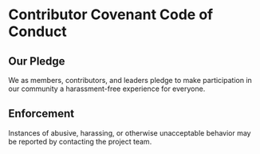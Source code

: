 # Contributor Covenant Code of Conduct

## Our Pledge

We as members, contributors, and leaders pledge to make participation in our community a harassment-free experience for everyone.

## Enforcement

Instances of abusive, harassing, or otherwise unacceptable behavior may be reported by contacting the project team.

